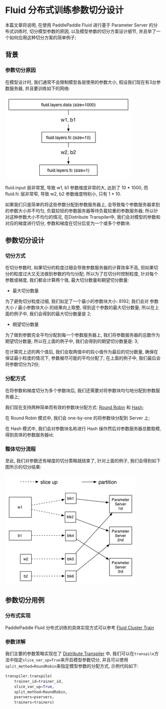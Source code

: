 # Fluid 分布式训练参数切分设计
本篇文章将说明, 在使用 PaddlePaddle Fluid 进行基于 Parameter Server 的分布式训练时, 切分模型参数的原因, 以及模型参数的切分方案设计细节, 并且举了一个如何应用这种切分方案的简单例子;

## 背景
### 参数切分原因

在模型设计时, 我们通常不会限制模型各层使用的参数大小, 假设我们现在有3台参数服务器, 并且要训练如下的网络:

![fluid_3_layer_network](src/fluid_3_layers_network.png)

fluid.input 层非常宽, 导致 w1, b1 参数维度非常的大, 达到了 10 * 1000, 而 fluid.fc 层非常窄, 导致 w2, b2 参数维度特别小, 只有 1 * 10. 

如果我们只是简单的将这些参数分配到参数服务器上, 会导致每个参数服务器拿到的参数大小并不均匀, 负载较轻的参数服务器等待负载较重的参数服务器;
所以针对这种参数大小不均匀的情况, 在Distribute Transpiler中, 我们会对模型的参数和对应的梯度进行切分, 参数和梯度在切分后变为一个或多个参数块.


## 参数切分设计
### 切分方式

在切分参数时, 如果切分的粒度过细会导致参数服务器的计算效率不高, 但如果切分的粒度过大又无法做到参数的均匀分配;
所以为了在切分时控制粒度, 针对每个参数或梯度, 我们都会计算两个值, 最大切分数量和期望切分数量:

* 最大切分数量

为了避免切分粒度过细, 我们拟定了一个最小的参数块大小: 8192; 
我们会对 参数大小 / 最小参数块大小 的结果向上取整, 得到这个参数的最大切分数量;
所以在上面的例子中, 我们会得到的最大切分数量是 2;

* 期望切分数量

为了做到参数完全平均分配到每一个参数服务器上, 我们将参数服务器的总数作为期望切分数量;
所以在上面的例子中, 我们会得到的期望切分数量是: 3;

在计算完上述的两个值后, 我们会取两值中的较小值作为最后的切分数量, 确保在保证最小粒度的情况下, 参数被尽可能的平均分配了;
在上面的例子中, 我们最后会将参数切分为2份;

### 分配方式

在将参数和梯度切分为多个参数块后, 我们还需要对将参数块均匀地分配到参数服务器上;

我们现在支持两种简单而有效的参数块分配方式: [Round Robin](https://en.wikipedia.org/wiki/Round-robin_scheduling) 和 [Hash](https://en.wikipedia.org/wiki/Hash_function);

在 Round Robin 模式中, 我们会 one-by-one 的将参数块分配到 Server 上;

在 Hash 模式中, 我们会对参数块名称进行 Hash 操作然后对参数服务器总数取模, 得到具体的参数服务器id;

### 整体切分流程

至此, 我们对参数还有梯度的切分策略就结束了, 针对上面的例子, 我们会得到如下图所示的切分结果:

![fluid_parameter_slice_up](src/fluid_parameter_slice_up.png)


## 参数切分用例
### 分布式实现
PaddlePaddle Fluid 分布式训练的具体实现方式可以参考 [Fluid Cluster Train](../../howto/cluster/fluid_cluster_train_cn.md)

### 参数详解
我们主要的参数策略实现在了 [Distribute Transpiler](https://github.com/PaddlePaddle/Paddle/blob/develop/python/paddle/fluid/transpiler/distribute_transpiler.py) 中, 我们可以在```transpile```方法中指定```slice_var_up=True```来开启模型参数切分, 并且可以使用```split_method=RoundRobin```来指定模型参数的分配方式, 示例代码如下:

```python
transpiler.transpile(
	trainer_id=trainer_id,
	slice_var_up=True,
	split_method=RoundRobin,
	pservers=pservers,
	trainers=trainers)
```
